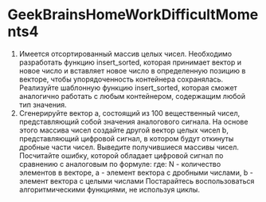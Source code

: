 # GeekBrainsHomeWorkDifficultMoments4

1. Имеется отсортированный массив целых чисел. Необходимо разработать функцию insert_sorted, которая принимает вектор и новое число и вставляет новое число в определенную позицию в векторе, чтобы упорядоченность контейнера сохранялась. Реализуйте шаблонную функцию insert_sorted, которая сможет аналогично работать с любым контейнером, содержащим любой тип значения.
2. Сгенерируйте вектор a, состоящий из 100 вещественный чисел, представляющий собой значения аналогового сигнала. На основе этого массива чисел создайте другой вектор целых чисел b, представляющий цифровой сигнал, в котором будут откинуты дробные части чисел. Выведите получившиеся массивы чисел. Посчитайте ошибку, которой обладает цифровой сигнал по сравнению с аналоговым по формуле:
где:
N - количество элементов в векторе,
a - элемент вектора с дробными числами, b - элемент вектора с целыми числами
Постарайтесь воспользоваться алгоритмическими функциями, не используя циклы.
